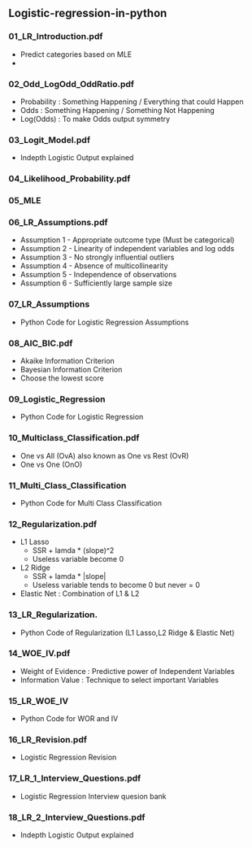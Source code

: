 ## Logistic-regression-in-python

### 01_LR_Introduction.pdf
  - Predict categories based on MLE
  - 
### 02_Odd_LogOdd_OddRatio.pdf
  - Probability : Something Happening / Everything that could Happen
  - Odds : Something Happening / Something Not Happening
  - Log(Odds) : To make Odds output symmetry
### 03_Logit_Model.pdf
  - Indepth Logistic Output explained
### 04_Likelihood_Probability.pdf
### 05_MLE
### 06_LR_Assumptions.pdf
  - Assumption 1 - Appropriate outcome type (Must be categorical)
  - Assumption 2 - Linearity of independent variables and log odds
  - Assumption 3 - No strongly influential outliers
  - Assumption 4 - Absence of multicollinearity
  - Assumption 5 - Independence of observations
  - Assumption 6 - Sufficiently large sample size
### 07_LR_Assumptions
  - Python Code for Logistic Regression Assumptions
### 08_AIC_BIC.pdf
  - Akaike Information Criterion 
  - Bayesian Information Criterion 
  - Choose the lowest score 
### 09_Logistic_Regression
  - Python Code for Logistic Regression
### 10_Multiclass_Classification.pdf
  - One vs All (OvA) also known as One vs Rest (OvR)
  - One vs One (OnO)
### 11_Multi_Class_Classification
  - Python Code for Multi Class Classification
### 12_Regularization.pdf
  - L1 Lasso
    - SSR + lamda * (slope)^2
    - Useless variable become 0
  - L2 Ridge 
    - SSR + lamda * |slope| 
    - Useless variable tends to become 0 but never = 0 
  - Elastic Net : Combination of L1 & L2
### 13_LR_Regularization.
  - Python Code of Regularization (L1 Lasso,L2 Ridge & Elastic Net)
### 14_WOE_IV.pdf
  - Weight of Evidence : Predictive power of Independent Variables
  - Information Value : Technique to select important Variables
### 15_LR_WOE_IV
  - Python Code for WOR and IV
### 16_LR_Revision.pdf
  - Logistic Regression Revision
### 17_LR_1_Interview_Questions.pdf
  - Logistic Regression Interview quesion bank
### 18_LR_2_Interview_Questions.pdf
  - Indepth Logistic Output explained

